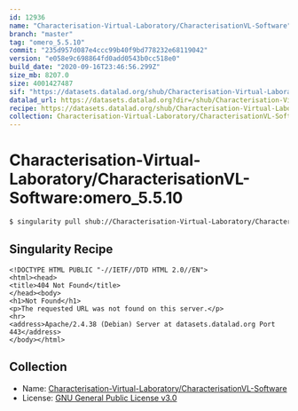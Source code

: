 ```yaml
---
id: 12936
name: "Characterisation-Virtual-Laboratory/CharacterisationVL-Software"
branch: "master"
tag: "omero_5.5.10"
commit: "235d957d087e4ccc99b40f9bd778232e68119042"
version: "e058e9c698864fd0add0543b0cc518e0"
build_date: "2020-09-16T23:46:56.299Z"
size_mb: 8207.0
size: 4001427487
sif: "https://datasets.datalad.org/shub/Characterisation-Virtual-Laboratory/CharacterisationVL-Software/omero_5.5.10/2020-09-16-235d957d-e058e9c6/e058e9c698864fd0add0543b0cc518e0.sif"
datalad_url: https://datasets.datalad.org?dir=/shub/Characterisation-Virtual-Laboratory/CharacterisationVL-Software/omero_5.5.10/2020-09-16-235d957d-e058e9c6/
recipe: https://datasets.datalad.org/shub/Characterisation-Virtual-Laboratory/CharacterisationVL-Software/omero_5.5.10/2020-09-16-235d957d-e058e9c6/Singularity
collection: Characterisation-Virtual-Laboratory/CharacterisationVL-Software
---
```


# Characterisation-Virtual-Laboratory/CharacterisationVL-Software:omero_5.5.10

```bash
$ singularity pull shub://Characterisation-Virtual-Laboratory/CharacterisationVL-Software:omero_5.5.10
```

## Singularity Recipe

```singularity
<!DOCTYPE HTML PUBLIC "-//IETF//DTD HTML 2.0//EN">
<html><head>
<title>404 Not Found</title>
</head><body>
<h1>Not Found</h1>
<p>The requested URL was not found on this server.</p>
<hr>
<address>Apache/2.4.38 (Debian) Server at datasets.datalad.org Port 443</address>
</body></html>
```

## Collection

 - Name: [Characterisation-Virtual-Laboratory/CharacterisationVL-Software](https://github.com/Characterisation-Virtual-Laboratory/CharacterisationVL-Software)
 - License: [GNU General Public License v3.0](https://api.github.com/licenses/gpl-3.0)

